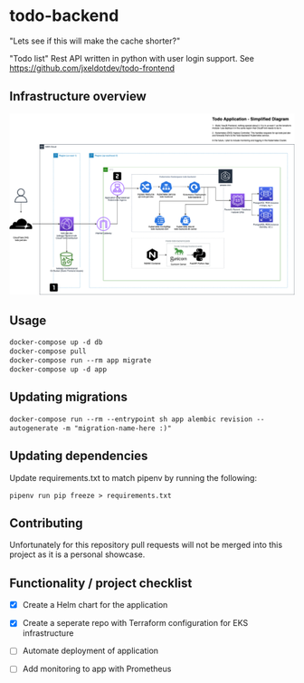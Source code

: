 # todo-backend

"Lets see if this will make the cache shorter?"

"Todo list" Rest API written in python with user login support. See https://github.com/jxeldotdev/todo-frontend

## Infrastructure overview

![Infrastructure Diagram](infra/diagram.png)

## Usage

```shell
docker-compose up -d db
docker-compose pull
docker-compose run --rm app migrate
docker-compose up -d app
```

## Updating migrations

```shell
docker-compose run --rm --entrypoint sh app alembic revision --autogenerate -m "migration-name-here :)"
```

## Updating dependencies

Update requirements.txt to match pipenv by running the following:

```shell
pipenv run pip freeze > requirements.txt
```

## Contributing

Unfortunately for this repository pull requests will not be merged into this project as it is a personal showcase.

## Functionality / project checklist

- [x] Create a Helm chart for the application

- [x] Create a seperate repo with Terraform configuration for EKS infrastructure

- [ ] Automate deployment of application

- [ ] Add monitoring to app with Prometheus
